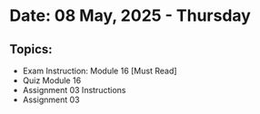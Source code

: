 # Date: 08 May, 2025 - Thursday

## Topics:
- Exam Instruction: Module 16 [Must Read]
- Quiz Module 16
- Assignment 03 Instructions
- Assignment 03
